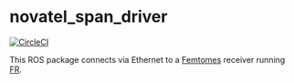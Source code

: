 # novatel_span_driver

[![CircleCI](https://circleci.com/gh/ros-drivers/femtomes_driver.svg?style=svg)](https://circleci.com/gh/ros-drivers/femtomes_driver)

This ROS package connects via Ethernet to a [Femtomes](http://www.femtomes.com/) receiver running
[FR](http://www.femtomes.com/index.php/en-us/product-en/receiver-en/mini-receiver).

